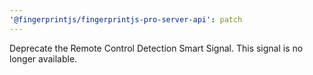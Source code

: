 ```yaml
---
'@fingerprintjs/fingerprintjs-pro-server-api': patch
---
```


Deprecate the Remote Control Detection Smart Signal. This signal is no longer available.